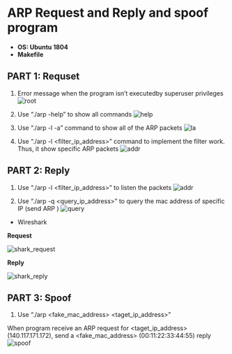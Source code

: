 # ARP Request and Reply and spoof program
- **OS: Ubuntu 1804**
- **Makefile**

## PART 1: Requset
1. Error message when the program isn’t executedby superuser privileges
![root](https://user-images.githubusercontent.com/75157669/117762602-10970480-b25c-11eb-95e9-ff9ea4c8c429.png)

2. Use “./arp -help” to show all commands
![help](https://user-images.githubusercontent.com/75157669/117762980-a0d54980-b25c-11eb-83f5-395ad3bb02cf.png)

3. Use “./arp -l -a” command to show all of the ARP packets
![la](https://user-images.githubusercontent.com/75157669/117763038-b5b1dd00-b25c-11eb-9fb5-3c15f524f106.png)

4. Use “./arp -l <filter_ip_address>” command to implement the filter work. Thus, it show specific ARP packets
![addr](https://user-images.githubusercontent.com/75157669/117763086-cc583400-b25c-11eb-9d8b-a4be5ee07501.png)

## PART 2: Reply
1. Use “./arp -l <filter_ip_address>” to listen the packets
![addr](https://user-images.githubusercontent.com/75157669/117764147-987e0e00-b25e-11eb-885c-99858874b68b.png)

2. Use “./arp -q <query_ip_address>” to query the mac address of specific IP (send ARP )
![query](https://user-images.githubusercontent.com/75157669/117764197-ad5aa180-b25e-11eb-8515-9a323d28ae08.png)

- Wireshark

**Request**

![shark_request](https://user-images.githubusercontent.com/75157669/117764388-f90d4b00-b25e-11eb-85c6-c107bf38682d.png)

**Reply**

![shark_reply](https://user-images.githubusercontent.com/75157669/117764407-ff9bc280-b25e-11eb-8540-9e79291dfeae.png)

## PART 3: Spoof
1. Use “./arp <fake_mac_address> <taget_ip_address>” 

When program receive an ARP request for <taget_ip_address> (140.117.171.172), send a <fake_mac_address> (00:11:22:33:44:55) reply
![spoof](https://user-images.githubusercontent.com/75157669/117764905-c6178700-b25f-11eb-971b-448de7c0f709.png)

